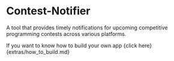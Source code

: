 # Contest-Notifier
A tool that provides timely notifications for upcoming competitive programming contests across various platforms.

If you want to know how to build your own app {click here}{extras/how_to_build.md}
